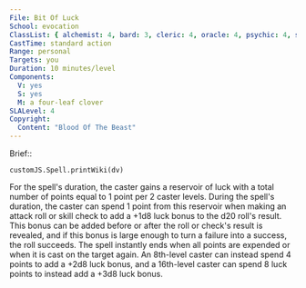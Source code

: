 ```yaml
---
File: Bit Of Luck
School: evocation
ClassList: { alchemist: 4, bard: 3, cleric: 4, oracle: 4, psychic: 4, shaman: 4, sorcerer: 4, wizard: 4, witch: 4 }
CastTime: standard action
Range: personal
Targets: you
Duration: 10 minutes/level
Components:
  V: yes
  S: yes
  M: a four-leaf clover
SLALevel: 4
Copyright:
  Content: "Blood Of The Beast"
---
```

Brief:: 

```dataviewjs
customJS.Spell.printWiki(dv)
```

For the spell's duration, the caster gains a reservoir of luck with a total number of points equal to 1 point per 2 caster levels. During the spell's duration, the caster can spend 1 point from this reservoir when making an attack roll or skill check to add a +1d8 luck bonus to the d20 roll's result. This bonus can be added before or after the roll or check's result is revealed, and if this bonus is large enough to turn a failure into a success, the roll succeeds. The spell instantly ends when all points are expended or when it is cast on the target again.  An 8th-level caster can instead spend 4 points to add a +2d8 luck bonus, and a 16th-level caster can spend 8 luck points to instead add a +3d8 luck bonus.
